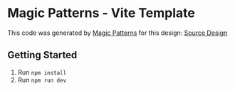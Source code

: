 # Magic Patterns - Vite Template

This code was generated by [Magic Patterns](https://magicpatterns.com) for this design: [Source Design](https://magicpatterns.com/c/79ynazwyonoxrdwrpj7rk3)

## Getting Started

1. Run `npm install`
2. Run `npm run dev`

